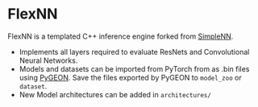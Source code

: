 # FlexNN

FlexNN is a templated C++ inference engine forked from [SimpleNN](https://github.com/stnamjef/SimpleNN).
- Implements all layers required to evaluate ResNets and Convolutional Neural Networks.
- Models and datasets can be imported from PyTorch from as .bin files using [PyGEON](https://github.com/chart21/pygeon). Save the files exported by PyGEON to `model_zoo` or `dataset`.
- New Model architectures can be added in `architectures/`
